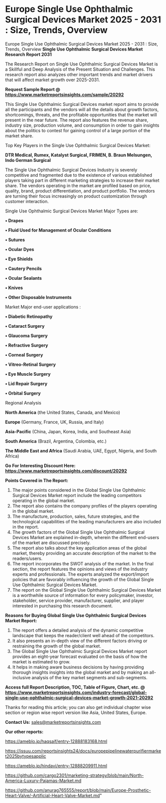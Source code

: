# Europe Single Use Ophthalmic Surgical Devices Market 2025 - 2031 : Size, Trends, Overview
Europe Single Use Ophthalmic Surgical Devices Market 2025 - 2031 : Size, Trends, Overview
<strong>Single Use Ophthalmic Surgical Devices Market Research Report 2031</strong>

The Research Report on Single Use Ophthalmic Surgical Devices Market is a Skillful and Deep Analysis of the Present Situation and Challenges. This research report also analyzes other important trends and market drivers that will affect market growth over 2025-2031.

<strong>Request Sample Report @ <a href=https://www.marketreportsinsights.com/sample/20292>https://www.marketreportsinsights.com/sample/20292</a></strong>

This Single Use Ophthalmic Surgical Devices market report aims to provide all the participants and the vendors will all the details about growth factors, shortcomings, threats, and the profitable opportunities that the market will present in the near future. The report also features the revenue share, industry size, production volume, and consumption in order to gain insights about the politics to contest for gaining control of a large portion of the market share.

Top Key Players in the Single Use Ophthalmic Surgical Devices Market:

<strong>DTR Medical, Rumex, Katalyst Surgical, FRIMEN, B. Braun Melsungen, Indo German Surgical</strong>

The Single Use Ophthalmic Surgical Devices Industry is severely competitive and fragmented due to the existence of various established players taking part in different marketing strategies to increase their market share. The vendors operating in the market are profiled based on price, quality, brand, product differentiation, and product portfolio. The vendors are turning their focus increasingly on product customization through customer interaction.

Single Use Ophthalmic Surgical Devices Market Major Types are:

<strong>• Drapes

• Fluid Used for Management of Ocular Conditions

• Sutures

• Ocular Dyes

• Eye Shields

• Cautery Pencils

• Ocular Sealants

• Knives

• Other Disposable Instruments</strong>

Market Major end-user applications :

<strong>• Diabetic Retinopathy

• Cataract Surgery

• Glaucoma Surgery

• Refractive Surgery

• Corneal Surgery

• Vitreo-Retinal Surgery

• Eye Muscle Surgery

• Lid Repair Surgery

• Orbital Surgery</strong>

Regional Analysis

</u><strong><b>North America</b></strong> (the United States, Canada, and Mexico)

<strong><b>Europe </b></strong>(Germany, France, UK, Russia, and Italy)

<strong><b>Asia-Pacific</b></strong> (China, Japan, Korea, India, and Southeast Asia)

<strong><b>South America</b></strong> (Brazil, Argentina, Colombia, etc.)

<strong><b>The Middle East and Africa</b></strong> (Saudi Arabia, UAE, Egypt, Nigeria, and South Africa)

<strong>Go For Interesting Discount Here: <a href=https://www.marketreportsinsights.com/discount/20292>https://www.marketreportsinsights.com/discount/20292</a></strong>

<strong>Points Covered in The Report:</strong>
<ol>
  <li>The major points considered in the Global Single Use Ophthalmic Surgical Devices Market report include the leading competitors operating in the global market.</li>
  <li>The report also contains the company profiles of the players operating in the global market.</li>
  <li>The manufacture, production, sales, future strategies, and the technological capabilities of the leading manufacturers are also included in the report.</li>
  <li>The growth factors of the Global Single Use Ophthalmic Surgical Devices Market are explained in-depth, wherein the different end-users of the market are discussed precisely.</li>
  <li>The report also talks about the key application areas of the global market, thereby providing an accurate description of the market to the readers/users.</li>
  <li>The report incorporates the SWOT analysis of the market. In the final section, the report features the opinions and views of the industry experts and professionals. The experts analyzed the export/import policies that are favorably influencing the growth of the Global Single Use Ophthalmic Surgical Devices Market.</li>
  <li>The report on the Global Single Use Ophthalmic Surgical Devices Market is a worthwhile source of information for every policymaker, investor, stakeholder, service provider, manufacturer, supplier, and player interested in purchasing this research document.</li>
</ol>
<strong>Reasons for Buying Global Single Use Ophthalmic Surgical Devices Market Report:</strong>

<ol>
  <li>The report offers a detailed analysis of the dynamic competitive landscape that keeps the reader/client well ahead of the competitors.</li>
  <li>It also presents an in-depth view of the different factors driving or restraining the growth of the global market.</li>
  <li>The Global Single Use Ophthalmic Surgical Devices Market report provides an eight-year forecast evaluated on the basis of how the market is estimated to grow.</li>
  <li>It helps in making aware business decisions by having providing thorough insights insights into the global market and by making an all-inclusive analysis of the key market segments and sub-segments.</li>
</ol>
<strong>Access full Report Description, TOC, Table of Figure, Chart, etc. @ <a href=https://www.marketreportsinsights.com/industry-forecast/global-single-use-ophthalmic-surgical-devices-market-growth-2021-20292>https://www.marketreportsinsights.com/industry-forecast/global-single-use-ophthalmic-surgical-devices-market-growth-2021-20292</a></strong>


Thanks for reading this article; you can also get individual chapter wise section or region wise report version like Asia, United States, Europe.

<strong>Contact Us:</strong>
sales@marketreportsinsights.com

<strong>Our other reports:</strong>

<a href=https://ameblo.jp/haqsaif/entry-12888183168.html>https://ameblo.jp/haqsaif/entry-12888183168.html</a>

<a href=https://issuu.com/reportsinsights24/docs/europepipelinewaterpurifiermarket2025bytypesapplic>https://issuu.com/reportsinsights24/docs/europepipelinewaterpurifiermarket2025bytypesapplic</a>

<a href=https://ameblo.jp/hindavi/entry-12888209911.html>https://ameblo.jp/hindavi/entry-12888209911.html</a>

<a href=https://github.com/cargo2301/marketing-strategy/blob/main/North-America-Luxury-Pajamas-Market.md>https://github.com/cargo2301/marketing-strategy/blob/main/North-America-Luxury-Pajamas-Market.md</a>

<a href=https://github.com/anurag765555/report/blob/main/Europe-Prosthetic-Heart-Valve/-Artificial-Heart-Valve-Market.md>https://github.com/anurag765555/report/blob/main/Europe-Prosthetic-Heart-Valve/-Artificial-Heart-Valve-Market.md</a>"
